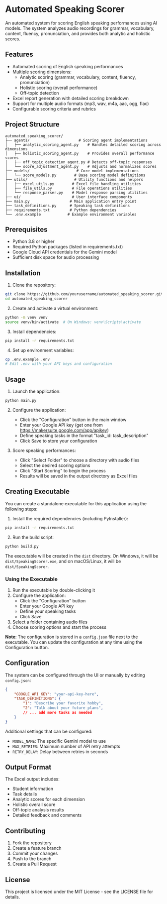 # Automated Speaking Scorer

An automated system for scoring English speaking performances using AI models. The system analyzes audio recordings for grammar, vocabulary, content, fluency, pronunciation, and provides both analytic and holistic scores.

## Features

- Automated scoring of English speaking performances
- Multiple scoring dimensions:
  - Analytic scoring (grammar, vocabulary, content, fluency, pronunciation)
  - Holistic scoring (overall performance)
  - Off-topic detection
- Excel report generation with detailed scoring breakdown
- Support for multiple audio formats (mp3, wav, m4a, aac, ogg, flac)
- Configurable scoring criteria and rubrics

## Project Structure

```
automated_speaking_scorer/
├── agents/                      # Scoring agent implementations
│   ├── analytic_scoring_agent.py    # Handles detailed scoring across dimensions
│   ├── holistic_scoring_agent.py    # Provides overall performance scores
│   ├── off_topic_detection_agent.py # Detects off-topic responses
│   └── score_adjustment_agent.py    # Adjusts and normalizes scores
├── models/                     # Core model implementations
│   └── score_models.py        # Base scoring model definitions
├── utils/                     # Utility functions and helpers
│   ├── excel_utils.py        # Excel file handling utilities
│   ├── file_utils.py         # File operations utilities
│   └── response_parser.py    # Model response parsing utilities
├── ui/                       # User interface components
├── main.py                  # Main application entry point
├── task_definitions.py      # Speaking task definitions
├── requirements.txt         # Python dependencies
└── .env.example            # Example environment variables
```

## Prerequisites

- Python 3.8 or higher
- Required Python packages (listed in requirements.txt)
- Google Cloud API credentials for the Gemini model
- Sufficient disk space for audio processing

## Installation

1. Clone the repository:
```bash
git clone https://github.com/yourusername/automated_speaking_scorer.git
cd automated_speaking_scorer
```

2. Create and activate a virtual environment:
```bash
python -m venv venv
source venv/bin/activate  # On Windows: venv\Scripts\activate
```

3. Install dependencies:
```bash
pip install -r requirements.txt
```

4. Set up environment variables:
```bash
cp .env.example .env
# Edit .env with your API keys and configuration
```

## Usage

1. Launch the application:
```bash
python main.py
```

2. Configure the application:
   - Click the "Configuration" button in the main window
   - Enter your Google API key (get one from https://makersuite.google.com/app/apikey)
   - Define speaking tasks in the format "task_id: task_description"
   - Click Save to store your configuration

3. Score speaking performances:
   - Click "Select Folder" to choose a directory with audio files
   - Select the desired scoring options
   - Click "Start Scoring" to begin the process
   - Results will be saved in the output directory as Excel files

## Creating Executable

You can create a standalone executable for this application using the following steps:

1. Install the required dependencies (including PyInstaller):
```bash
pip install -r requirements.txt
```

2. Run the build script:
```bash
python build.py
```

The executable will be created in the `dist` directory. On Windows, it will be `dist/SpeakingScorer.exe`, and on macOS/Linux, it will be `dist/SpeakingScorer`.

### Using the Executable

1. Run the executable by double-clicking it
2. Configure the application:
   - Click the "Configuration" button
   - Enter your Google API key
   - Define your speaking tasks
   - Click Save
3. Select a folder containing audio files
4. Choose scoring options and start the process

**Note**: The configuration is stored in a `config.json` file next to the executable. You can update the configuration at any time using the Configuration button.

## Configuration

The system can be configured through the UI or manually by editing `config.json`:

```json
{
    "GOOGLE_API_KEY": "your-api-key-here",
    "TASK_DEFINITIONS": {
        "1": "Describe your favorite hobby",
        "2": "Talk about your future plans",
        // ... add more tasks as needed
    }
}
```

Additional settings that can be configured:
- `MODEL_NAME`: The specific Gemini model to use
- `MAX_RETRIES`: Maximum number of API retry attempts
- `RETRY_DELAY`: Delay between retries in seconds

## Output Format

The Excel output includes:
- Student information
- Task details
- Analytic scores for each dimension
- Holistic overall score
- Off-topic analysis results
- Detailed feedback and comments

## Contributing

1. Fork the repository
2. Create a feature branch
3. Commit your changes
4. Push to the branch
5. Create a Pull Request

## License

This project is licensed under the MIT License - see the LICENSE file for details.
